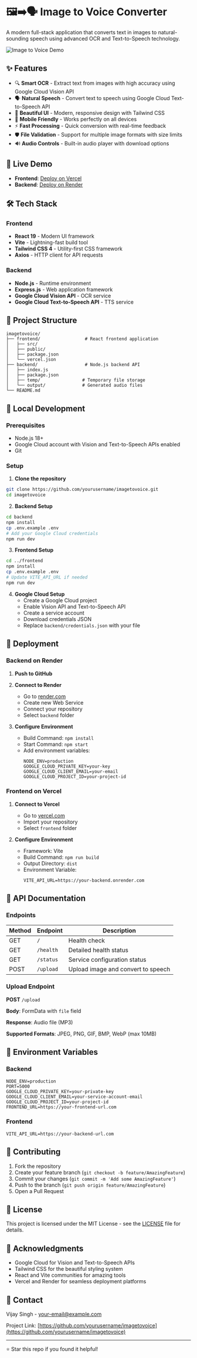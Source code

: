 # 🖼️➡️🗣️ Image to Voice Converter

A modern full-stack application that converts text in images to natural-sounding speech using advanced OCR and Text-to-Speech technology.

![Image to Voice Demo](https://via.placeholder.com/800x400/3B82F6/FFFFFF?text=Image+to+Voice+Converter)

## ✨ Features

- 🔍 **Smart OCR** - Extract text from images with high accuracy using Google Cloud Vision API
- 🗣️ **Natural Speech** - Convert text to speech using Google Cloud Text-to-Speech API
- 🎨 **Beautiful UI** - Modern, responsive design with Tailwind CSS
- 📱 **Mobile Friendly** - Works perfectly on all devices
- ⚡ **Fast Processing** - Quick conversion with real-time feedback
- 🛡️ **File Validation** - Support for multiple image formats with size limits
- 🔊 **Audio Controls** - Built-in audio player with download options

## 🚀 Live Demo

- **Frontend**: [Deploy on Vercel](https://vercel.com)
- **Backend**: [Deploy on Render](https://render.com)

## 🛠️ Tech Stack

### Frontend

- **React 19** - Modern UI framework
- **Vite** - Lightning-fast build tool
- **Tailwind CSS 4** - Utility-first CSS framework
- **Axios** - HTTP client for API requests

### Backend

- **Node.js** - Runtime environment
- **Express.js** - Web application framework
- **Google Cloud Vision API** - OCR service
- **Google Cloud Text-to-Speech API** - TTS service

## 📁 Project Structure

```
imagetovoice/
├── frontend/                 # React frontend application
│   ├── src/
│   ├── public/
│   ├── package.json
│   └── vercel.json
├── backend/                  # Node.js backend API
│   ├── index.js
│   ├── package.json
│   ├── temp/                # Temporary file storage
│   └── output/              # Generated audio files
└── README.md
```

## 🔧 Local Development

### Prerequisites

- Node.js 18+
- Google Cloud account with Vision and Text-to-Speech APIs enabled
- Git

### Setup

1. **Clone the repository**

```bash
git clone https://github.com/yourusername/imagetovoice.git
cd imagetovoice
```

2. **Backend Setup**

```bash
cd backend
npm install
cp .env.example .env
# Add your Google Cloud credentials
npm run dev
```

3. **Frontend Setup**

```bash
cd ../frontend
npm install
cp .env.example .env
# Update VITE_API_URL if needed
npm run dev
```

4. **Google Cloud Setup**
   - Create a Google Cloud project
   - Enable Vision API and Text-to-Speech API
   - Create a service account
   - Download credentials JSON
   - Replace `backend/credentials.json` with your file

## 🚀 Deployment

### Backend on Render

1. **Push to GitHub**
2. **Connect to Render**

   - Go to [render.com](https://render.com)
   - Create new Web Service
   - Connect your repository
   - Select `backend` folder

3. **Configure Environment**
   - Build Command: `npm install`
   - Start Command: `npm start`
   - Add environment variables:
     ```
     NODE_ENV=production
     GOOGLE_CLOUD_PRIVATE_KEY=your-key
     GOOGLE_CLOUD_CLIENT_EMAIL=your-email
     GOOGLE_CLOUD_PROJECT_ID=your-project-id
     ```

### Frontend on Vercel

1. **Connect to Vercel**

   - Go to [vercel.com](https://vercel.com)
   - Import your repository
   - Select `frontend` folder

2. **Configure Environment**
   - Framework: Vite
   - Build Command: `npm run build`
   - Output Directory: `dist`
   - Environment Variable:
     ```
     VITE_API_URL=https://your-backend.onrender.com
     ```

## 📝 API Documentation

### Endpoints

| Method | Endpoint  | Description                        |
| ------ | --------- | ---------------------------------- |
| GET    | `/`       | Health check                       |
| GET    | `/health` | Detailed health status             |
| GET    | `/status` | Service configuration status       |
| POST   | `/upload` | Upload image and convert to speech |

### Upload Endpoint

**POST** `/upload`

**Body**: FormData with `file` field

**Response**: Audio file (MP3)

**Supported Formats**: JPEG, PNG, GIF, BMP, WebP (max 10MB)

## 🔐 Environment Variables

### Backend

```env
NODE_ENV=production
PORT=5000
GOOGLE_CLOUD_PRIVATE_KEY=your-private-key
GOOGLE_CLOUD_CLIENT_EMAIL=your-service-account-email
GOOGLE_CLOUD_PROJECT_ID=your-project-id
FRONTEND_URL=https://your-frontend-url.com
```

### Frontend

```env
VITE_API_URL=https://your-backend-url.com
```

## 🤝 Contributing

1. Fork the repository
2. Create your feature branch (`git checkout -b feature/AmazingFeature`)
3. Commit your changes (`git commit -m 'Add some AmazingFeature'`)
4. Push to the branch (`git push origin feature/AmazingFeature`)
5. Open a Pull Request

## 📄 License

This project is licensed under the MIT License - see the [LICENSE](LICENSE) file for details.

## 🙏 Acknowledgments

- Google Cloud for Vision and Text-to-Speech APIs
- Tailwind CSS for the beautiful styling system
- React and Vite communities for amazing tools
- Vercel and Render for seamless deployment platforms

## 📧 Contact

Vijay Singh - [your-email@example.com](mailto:your-email@example.com)

Project Link: [https://github.com/yourusername/imagetovoice](https://github.com/yourusername/imagetovoice)

---

⭐ Star this repo if you found it helpful!
